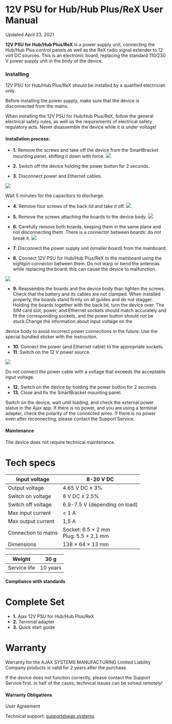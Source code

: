 # 12V PSU for Hub/Hub Plus/ReX User Manual

Updated April 23, 2021

**12V PSU for Hub/Hub Plus/ReX** is a power supply unit, connecting the Hub/Hub Plus control panels as well as the ReX radio signal extender to 12 volt DC sources. This is an electronic board, replacing the standard 110/230 V power supply unit in the body of the device.

### Installing

12V PSU for Hub/Hub Plus/ReX should be installed by a qualified electrician only.

Before installing the power supply, make sure that the device is disconnected from the mains.

When installing the 12V PSU for Hub/Hub Plus/ReX, follow the general electrical safety rules, as well as the requirements of electrical safety regulatory acts. Never disassemble the device while it is under voltage!

#### Installation process:

- **1.** Remove the screws and take off the device from the SmartBracket mounting panel, shifting it down with force.
![](_page_1_Picture_0.jpeg)

- **2.** Switch off the device holding the power button for 2 seconds.
- **3.** Disconnect power and Ethernet cables.

![](_page_1_Picture_3.jpeg)

Wait 5 minutes for the capacitors to discharge.

- **4.** Remove four screws of the back lid and take it off.
![](_page_2_Picture_0.jpeg)

- **5.** Remove the screws attaching the boards to the device body.
![](_page_2_Picture_2.jpeg)

- **6.** Carefully remove both boards, keeping them in the same plane and not disconnecting them. There is a connector between boards: do not break it.
![](_page_3_Picture_0.jpeg)

- **7.** Disconnect the power supply unit (smaller board) from the mainboard.
- **8.** Connect 12V PSU for Hub/Hub Plus/ReX to the mainboard using the eightpin connector between them. Do not warp or bend the antennas while replacing the board: this can cause the device to malfunction.

![](_page_3_Picture_3.jpeg)

- **9.** Reassemble the boards and the device body than tighten the screws.
Check that the battery and its cables are not clamped. When installed properly, the boards stand firmly on all guides and do not stagger. Holding the boards together with the back lid, turn the device over. The SIM card slot, power, and Ethernet sockets should match accurately and fit the corresponding sockets, and the power button should not be stuck.Change the information about input voltage on the

device body to avoid incorrect power connections in the future. Use the special bundled sticker with the instruction.

- **10.** Connect the power (and Ethernet cable) to the appropriate sockets.
- **11.** Switch on the 12 V power source.

![](_page_4_Picture_3.jpeg)

Do not connect the power cable with a voltage that exceeds the acceptable input voltage.

- **12.** Switch on the device by holding the power button for 2 seconds.
- **13.** Close and fix the SmartBracket mounting panel.

Switch on the device, wait until loading, and check the external power status in the Ajax app. If there is no power, and you are using a terminal adapter, check the polarity of the connected wires. If there is no power even after reconnecting, please contact the Support Service.

#### Maintenance

The device does not require technical maintenance.

# Tech specs

| Input voltage       | 8-20 V DC                                |
|---------------------|------------------------------------------|
| Output voltage      | 4.65 V DC ± 3%                           |
| Switch on voltage   | 8 V DC ± 2.5%                            |
| Switch off voltage  | 6.9-7.5 V (depending on load)            |
| Max input current   | < 1 A                                    |
| Max output current  | 1,5 A                                    |
| Connection to mains | Socket: 6.5 × 2 mm<br>Plug: 5.5 × 2,1 mm |
| Dimensions          | 138 × 64 × 13 mm                         |

| Weight       | 30 g     |
|--------------|----------|
| Service life | 10 years |

#### Compliance with standards

# Complete Set

- **1.** Ajax 12V PSU for Hub/Hub Plus/ReX
- **2.** Terminal adapter
- **3.** Quick start guide

# Warranty

Warranty for the AJAX SYSTEMS MANUFACTURING Limited Liability Company products is valid for 2 years after the purchase.

If the device does not function correctly, please contact the Support Service first. In half of the cases, technical issues can be solved remotely!

#### Warranty Obligations

User Agreement

Technical support: support@ajax.systems